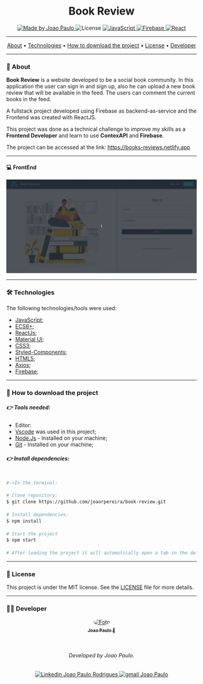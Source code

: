 <h1 align="center">
    Book Review
</h1>

<p align="center">
  <a href="https://www.linkedin.com/in/joaorpereira/">
    <img 
        alt="Made by Joao Paulo" 
        src="https://img.shields.io/badge/MADE%20BY-Joao%20Paulo-%230077b5?style=flat-square&logo=linkedin">
  </a>

  <img alt="License" src="https://img.shields.io/badge/license-MIT-%20brightgreen?style=flat-square&logo=">

  <a href="https://www.javascript.com/">
    <img 
        alt="JavaScript" 
        src="https://img.shields.io/badge/Stack-JavaScript-%23F7DF1E?style=flat-square&logo=JAVASCRIPT">
  </a>
  <a href="#">
    <img 
        alt="Firebase" 
        src="https://img.shields.io/badge/Server-Firebase-%23F7DF1E?style=flat-square&logo=firebase">
  </a>
  <a href="#">
    <img 
        alt="React" 
        src="https://img.shields.io/badge/Web-React-%23007ACC?style=flat-square&logo=REACT">
  </a>
</p>

---

<p align="center">
 <a href="#-about">About</a> •
 <a href="#-technologies">Technologies</a> • 
 <a href="#-how-to-download-the-project">How to download the project</a> • 
 <a href="#-license">License</a> • 
 <a href="#-developer">Developer</a>
</p>

---
### 🔖 About

**Book Review** is a website developed to be a social book community. In this application the user can sign in and sign up, also he can upload a new book review that will be available in the feed. The users can comment the current books in the feed.

A fullstack project developed using Firebase as backend-as-service and the Frontend was created with ReactJS.

This project was done as a technical challenge to improve my skills as a **Frontend Developer** and learn to use **ContexAPI** and **Firebase**.

The project can be accessed at the link: https://books-reviews.netlify.app

---
#### 💻 FrontEnd

![](book-review.gif)

---
### 🛠 Technologies

The following technologies/tools were used:

- [JavaScript](https://www.javascript.com/);
- [ECS6+](http://www.ecma-international.org/ecma-262/6.0/);
- [ReactJs](https://reactjs.org/);
- [Material UI](https://material-ui.com/pt/);
- [CSS3](https://developer.mozilla.org/en-US/docs/Web/CSS);
- [Styled-Components](https://styled-components.com/);
- [HTML5](https://developer.mozilla.org/en-US/docs/Web/HTML);
- [Axios](https://www.npmjs.com/package/axios);
- [Firebase](https://firebase.google.com/?hl=pt);

---
### 📎 How to download the project

##### 👉 Tools needed:
- Editor:
- [Vscode](https://code.visualstudio.com/) was used in this project; 
- [Node.Js](https://nodejs.org/en/) - Installed on your machine;
- [Git](https://git-scm.com/downloads) - Installed on your machine;

##### 👉 Install dependencies:

```bash

#->In the terminal:

# Clone repository:
$ git clone https://github.com/joaorpereira/book-review.git

# Install dependencies:
$ npm install

# Start the project
$ npm start

# After loading the project it will automatically open a tab in the default browser.

```
---
### 📜 License

This project is under the MIT license. See the [LICENSE](LICENSE) file for more details.

---

### 👨‍💻 Developer

<p align="center">
    <a href="https://blog.rocketseat.com.br/author/thiago/">
        <img 
            style="border-radius: 50%;" 
            src="https://avatars.githubusercontent.com/u/58570645?s=120&v=4" 
            width="120px;" 
            alt="Foto">
        <br/>
        <sub><b>Joao Paulo  🚀</b></sub>
    </a>
</p>
</br>
<h6 align="center">
    Developed by Joao Paulo.
</h6>

<p align="center">
    <a href="https://www.linkedin.com/in/joaorpereira">
    <img 
        alt="Linkedin Joao Paulo Rodrigues" 
        src="https://img.shields.io/badge/-Joao%20Paulo-%230077b5?style=flat-square&logo=linkedin">
    </a>
    <a href="mailto:rpjoaopaulo28@gmail.com">
        <img 
            alt="gmail Joao Paulo" 
            src="https://img.shields.io/badge/-Gmail-%23c14438?style=flat-square&logo=gmail&logoColor=white">
    </a>
</p>
